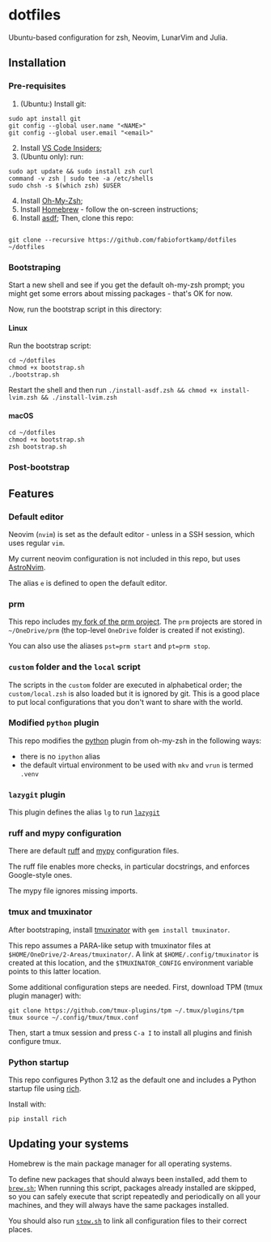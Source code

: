 # dotfiles

Ubuntu-based configuration for zsh, Neovim, LunarVim and Julia.

## Installation

### Pre-requisites

1. (Ubuntu:) Install git:

```shell
sudo apt install git
git config --global user.name "<NAME>"
git config --global user.email "<email>"
```

2. Install [VS Code Insiders](https://code.visualstudio.com/insiders/);
3. (Ubuntu only): run:

```shell
sudo apt update && sudo install zsh curl
command -v zsh | sudo tee -a /etc/shells
sudo chsh -s $(which zsh) $USER

```

4. Install [Oh-My-Zsh](https://github.com/ohmyzsh/ohmyzsh);
5. Install [Homebrew](https://brew.sh/) - follow the on-screen instructions;
6. Install [asdf](https://asdf-vm.com/);
   Then, clone this repo:

```shell

git clone --recursive https://github.com/fabiofortkamp/dotfiles ~/dotfiles
```

### Bootstraping

Start a new shell and see if you get the default oh-my-zsh prompt; you might get some
errors about missing packages - that's OK for now.

Now, run the bootstrap script in this directory:

#### Linux

Run the bootstrap script:

```shell
cd ~/dotfiles
chmod +x bootstrap.sh
./bootstrap.sh
```

Restart the shell and then run `./install-asdf.zsh && chmod +x install-lvim.zsh && ./install-lvim.zsh`

#### macOS

```shell
cd ~/dotfiles
chmod +x bootstrap.sh
zsh bootstrap.sh
```

### Post-bootstrap

## Features

### Default editor

Neovim (`nvim`) is set as the default editor - unless in a SSH session, which uses regular `vim`.

My current neovim configuration is not included in this repo, but uses [AstroNvim](https://github.com/fabiofortkamp/astronvim_config).

The alias `e` is defined to open the default editor.

### prm

This repo includes
[my fork of the prm project](https://github.com/fabiofortkamp/prm). The `prm` projects
are stored in `~/OneDrive/prm` (the top-level `OneDrive` folder is created if not
existing).

You can also use the aliases `pst=prm start` and `pt=prm stop`.

### `custom` folder and the `local` script

The scripts in the `custom` folder are executed in alphabetical order;
the `custom/local.zsh` is also loaded but it is ignored by git. This is a good
place to put local configurations that you don't want to share with the
world.

### Modified `python` plugin

This repo modifies the [python](https://github.com/ohmyzsh/ohmyzsh/tree/master/plugins/python)
plugin from oh-my-zsh in the following ways:

- there is no `ipython` alias
- the default virtual environment to be used with `mkv` and `vrun` is termed `.venv`

### `lazygit` plugin

This plugin defines the alias `lg` to run [`lazygit`](https://github.com/jesseduffield/lazygit)

### ruff and mypy configuration

There are default [ruff](https://docs.astral.sh/ruff/) and [mypy](https://mypy.readthedocs.io/en/stable/index.html)
configuration files.

The ruff file enables more checks, in particular docstrings, and enforces Google-style ones.

The mypy file ignores missing imports.

### tmux and tmuxinator

After bootstraping, install [tmuxinator](https://github.com/tmuxinator/tmuxinator) with `gem install tmuxinator`.

This repo assumes a PARA-like setup with tmuxinator files at `$HOME/OneDrive/2-Areas/tmuxinator/`. A link at `$HOME/.config/tmuxinator` is
created at this location, and the `$TMUXINATOR_CONFIG` environment variable points to this latter location.

Some additional configuration steps are needed. First, download TPM (tmux plugin manager) with:

```shell
git clone https://github.com/tmux-plugins/tpm ~/.tmux/plugins/tpm
tmux source ~/.config/tmux/tmux.conf
```

Then, start a tmux session and press `C-a I` to install all plugins and finish configure tmux.

### Python startup

This repo configures Python 3.12 as the default one and includes a Python startup file using [rich](https://github.com/Textualize/rich).

Install with:

```shell
pip install rich
```

## Updating your systems

Homebrew is the main package manager for all operating systems. 

To define new packages that should always been installed, add them to [`brew.sh`](./brew.sh);
When running this script, packages already installed are skipped, 
so you can safely execute that script repeatedly and periodically on all your machines,
and they will always have  the same packages installed.

You should also run [`stow.sh`](./stow.sh) to link all configuration files to their
correct places.
